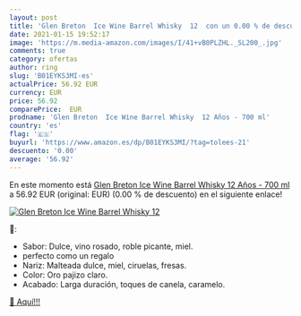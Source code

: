 ```yaml
---
layout: post
title: 'Glen Breton  Ice Wine Barrel Whisky  12  con un 0.00 % de descuento'
date: 2021-01-15 19:52:17
image: 'https://m.media-amazon.com/images/I/41+vB0PLZHL._SL200_.jpg'
comments: true
category: ofertas
author: ring
slug: 'B01EYKS3MI-es'
actualPrice: 56.92 EUR
currency: EUR
price: 56.92
comparePrice:  EUR
prodname: 'Glen Breton  Ice Wine Barrel Whisky  12 Años - 700 ml'
country: 'es'
flag: '🇪🇸'
buyurl: 'https://www.amazon.es/dp/B01EYKS3MI/?tag=tolees-21'
descuento: '0.00'
average: '56.92'
---
```


En este momento está [Glen Breton  Ice Wine Barrel Whisky  12 Años - 700 ml](https://www.amazon.es/dp/B01EYKS3MI/?tag=tolees-21) a 56.92 EUR (original:  EUR) (0.00 %  de descuento) en el siguiente enlace!

[![Glen Breton  Ice Wine Barrel Whisky  12 ](https://m.media-amazon.com/images/I/41+vB0PLZHL._SL200_.jpg)](https://www.amazon.es/dp/B01EYKS3MI/?tag=tolees-21)

🔎:

- Sabor: Dulce, vino rosado, roble picante, miel.
- perfecto como un regalo
- Nariz: Malteada dulce, miel, ciruelas, fresas.
- Color: Oro pajizo claro.
- Acabado: Larga duración, toques de canela, caramelo.

[🛒 Aquí!!!](https://www.amazon.es/dp/B01EYKS3MI/?tag=tolees-21)
